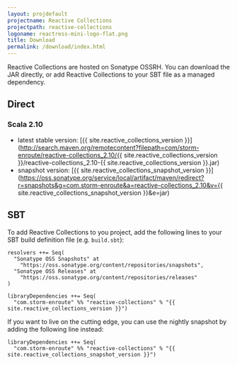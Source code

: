 ```yaml
---
layout: projdefault
projectname: Reactive Collections
projectpath: reactive-collections
logoname: reactress-mini-logo-flat.png
title: Download
permalink: /download/index.html
---
```





Reactive Collections are hosted on Sonatype OSSRH.
You can download the JAR directly,
or add Reactive Collections to your SBT file as a managed dependency.


## Direct

### Scala 2.10

- latest stable version: [{{ site.reactive_collections_version }}](http://search.maven.org/remotecontent?filepath=com/storm-enroute/reactive-collections_2.10/{{ site.reactive_collections_version }}/reactive-collections_2.10-{{ site.reactive_collections_version }}.jar)
- snapshot version: [{{ site.reactive_collections_snapshot_version }}](https://oss.sonatype.org/service/local/artifact/maven/redirect?r=snapshots&g=com.storm-enroute&a=reactive-collections_2.10&v={{ site.reactive_collections_snapshot_version }}&e=jar)


## SBT

To add Reactive Collections to you project,
add the following lines to your SBT build definition file (e.g. `build.sbt`):

    resolvers ++= Seq(
      "Sonatype OSS Snapshots" at
        "https://oss.sonatype.org/content/repositories/snapshots",
      "Sonatype OSS Releases" at
        "https://oss.sonatype.org/content/repositories/releases"
    )

    libraryDependencies ++= Seq(
      "com.storm-enroute" %% "reactive-collections" % "{{ site.reactive_collections_version }}")

If you want to live on the cutting edge,
you can use the nightly snapshot by adding the following line instead:

    libraryDependencies ++= Seq(
      "com.storm-enroute" %% "reactive-collections" % "{{ site.reactive_collections_snapshot_version }}")

